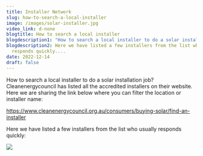 ```yaml
---
title: Installer Network
slug: how-to-search-a-local-installer
image: /images/solar-installer.jpg
video_link: d-none
blogtitle: How to search a local installer
blogdescription1: "How to search a local installer to do a solar installation job? "
blogdescription2: Here we have listed a few installers from the list who usually
  responds quickly....
date: 2022-12-14
draft: false
---
```

<!--StartFragment-->

How to search a local installer to do a solar installation job? Cleanenergycouncil has listed all the accredited installers on their website. Here we are sharing the link below where you can filter the location or installer name: 

<!--EndFragment-->

<https://www.cleanenergycouncil.org.au/consumers/buying-solar/find-an-installer>

<!--StartFragment-->

Here we have listed a few installers from the list who usually responds quickly: 

<!--EndFragment-->

![](/images/installer-network.jpg)



<!--EndFragment-->

<!--EndFragment-->

<!--EndFragment-->